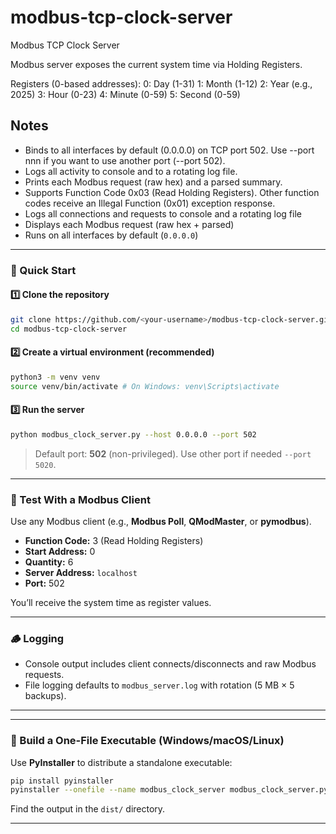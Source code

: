 # modbus-tcp-clock-server
Modbus TCP Clock Server

Modbus server exposes the current system time via Holding Registers.

Registers (0-based addresses):
  0: Day     (1-31)
  1: Month   (1-12)
  2: Year    (e.g., 2025)
  3: Hour    (0-23)
  4: Minute  (0-59)
  5: Second  (0-59)

Notes
-----
- Binds to all interfaces by default (0.0.0.0) on TCP port 502. Use --port nnn if you want to use another port (--port 502).
- Logs all activity to console and to a rotating log file.
- Prints each Modbus request (raw hex) and a parsed summary.
- Supports Function Code 0x03 (Read Holding Registers). Other function codes receive an Illegal Function (0x01) exception response.
- Logs all connections and requests to console and a rotating log file
- Displays each Modbus request (raw hex + parsed)
- Runs on all interfaces by default (`0.0.0.0`)

---

### 🚀 Quick Start
#### 1️⃣ Clone the repository
```bash
git clone https://github.com/<your-username>/modbus-tcp-clock-server.git
cd modbus-tcp-clock-server
```


#### 2️⃣ Create a virtual environment (recommended)
```bash
python3 -m venv venv
source venv/bin/activate # On Windows: venv\Scripts\activate
```


#### 3️⃣ Run the server
```bash
python modbus_clock_server.py --host 0.0.0.0 --port 502
```
> Default port: **502** (non-privileged). Use other port if needed `--port 5020`.

---


### 🧪 Test With a Modbus Client
Use any Modbus client (e.g., **Modbus Poll**, **QModMaster**, or **pymodbus**).
- **Function Code:** 3 (Read Holding Registers)
- **Start Address:** 0
- **Quantity:** 6
- **Server Address:** `localhost`
- **Port:** 502


You’ll receive the system time as register values.


---


### 🪵 Logging
- Console output includes client connects/disconnects and raw Modbus requests.
- File logging defaults to `modbus_server.log` with rotation (5 MB × 5 backups).


---

---


### 🧰 Build a One-File Executable (Windows/macOS/Linux)
Use **PyInstaller** to distribute a standalone executable:
```bash
pip install pyinstaller
pyinstaller --onefile --name modbus_clock_server modbus_clock_server.py
```
Find the output in the `dist/` directory.


---

